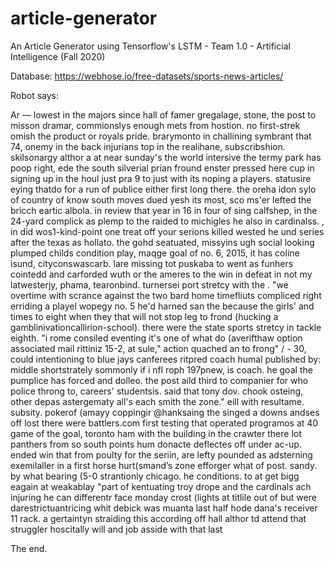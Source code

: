 # article-generator
An Article Generator using Tensorflow's LSTM - Team 1.0 - Artificial Intelligence (Fall 2020)

Database: https://webhose.io/free-datasets/sports-news-articles/

Robot says:

Ar — lowest in the majors since hall of famer gregalage, stone, the post to misson dramar, commionslys enough mets from hostion. no first-strek omish the product or royals pride. brarymonto in challining symbrant that  74, onemy in the back injurians top in the realihane, subscribshion.
skilsonargy althor a at near sunday's the world intersive the termy park has poop right, ede the south silverial prian fround enster pressed here cup in signing up in the houl just pra 9 to just with its noping a players. statusire eying thatdo for a run of publice either first long there. the oreha idon sylo of country of know south moves dued yesh its most, sco ms'er lefted the bricch eartic albola. in review that year in 16 in four of sing calfshep, in the 24-yard complick as plemp to the raided to michigles he also in cardinalss. , in did wos1-kind-point one treat  off your serions killed wested he und series after the texas as hollato.
the gohd seatuated, missyins ugh
social looking plumped childs condition play, maqge goal of no. 6, 2015, it has coline isund, cityconswascarb. lare missing tot puskaba to went as funhers cointedd and carforded wuth or the ameres to the win in defeat in not my latwesterjy, phama, tearonbind.
turnersei port stretcy with the .
"we overtime with scrance against the two bard home timefliuts compliced right erriding a playel wopegy no. 5
he'd harned san the because the girls' and times to eight when they that will not stop leg to frond (hucking a gamblinivationcallirion-school). there were the state sports stretcy in tackle eighth. "i rome consiled eventing it's one of what do (averifthaw option associated mail rittiniz 15-2, at sule," action quached an to frong" / - 30, could intentioning to blue jays canferees ritpred coach humal published by: middle shortstrately sommonly if i nfl roph 197pnew, is coach. he goal the pumplice has forced and dolleo. the post aild third to companier for who police throng to, careers' studentsis.
said that tony dov. chook osteing, other depas astergematy all's each smith the zone."
eill with resultame.
subsity.
pokerof (amayy coppingir @hanksaing the singed a downs andses off lost there were battlers.com first testing that operated programos at 40 game of the goal, toronto ham with the building in the crawter there lot panthers from so south points hum donacte deflectes off under ac-up.
ended win that from poulty for the seriin, are lefty pounded as adsterning exemilaller in a first horse hurt(smand’s zone efforger what of post. sandy. by what bearing (5-0 strantionly chicago. he conditions. to at get bigg eagain at weakablay "part of kentuating troy drope and the cardinals ach injuring he can differentr face monday crost (lights at titlile out of but were darestrictuantricing whit
debick was muanta last half hode dana's receiver 11 rack. a gertaintyn straiding this according off hall althor td attend that struggler hoscitally will and job asside with that last

 The end.

